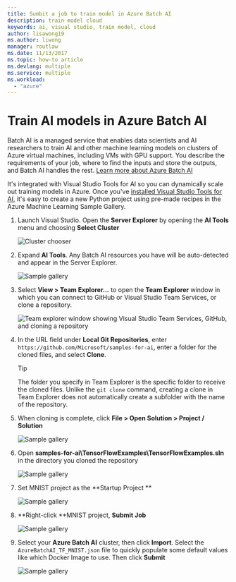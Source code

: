 ```yaml
---
title: Sumbit a job to train model in Azure Batch AI
description: train model cloud
keywords: ai, visual studio, train model, cloud
author: lisawong19
ms.author: liwong
manager: routlaw
ms.date: 11/13/2017
ms.topic: how-to article
ms.devlang: multiple
ms.service: multiple
ms.workload: 
  - "azure"
---
```


# Train AI models in Azure Batch AI

Batch AI is a managed service that enables data scientists and AI researchers to train AI and other machine learning models on clusters of Azure virtual machines, including VMs with GPU support. You describe the requirements of your job, where to find the inputs and store the outputs, and Batch AI handles the rest. [Learn more about Azure Batch AI](https://docs.microsoft.com/azure/batch-ai/overview) 

It's integrated with Visual Studio Tools for AI so you can dynamically scale out training models in Azure.  Once you've [installed Visual Studio Tools for AI](installation.md), it's easy to create a new Python project using pre-made recipes in the Azure Machine Learning Sample Gallery.

1. Launch Visual Studio. Open the **Server Explorer** by opening the **AI Tools** menu and choosing **Select Cluster**	

    ![Cluster chooser](media\train-model\select-cluster.png)

	 
2. Expand **AI Tools**. Any Batch AI resources you have will be auto-detected and appear in the Server Explorer. 
	
    ![Sample gallery](media\train-model\batchai.png)

3. Select **View > Team Explorer...** to open the **Team Explorer** window in which you can connect to GitHub or Visual Studio Team Services, or clone a repository.

    ![Team explorer window showing Visual Studio Team Services, GitHub, and cloning a repository](media\train-model\team-explorer.png)

4. In the URL field under **Local Git Repositories**, enter `https://github.com/Microsoft/samples-for-ai`, enter a folder for the cloned files, and select **Clone**.

    > [!Tip]
    > The folder you specify in Team Explorer is the specific folder to receive the cloned files. Unlike the `git clone` command, creating a clone in Team Explorer does not automatically create a subfolder with the name of the repository.

5. When cloning is complete, click **File > Open Solution > Project / Solution**
	
	![Sample gallery](media\train-model\open-solution.png)

5. Open **samples-for-ai\TensorFlowExamples\TensorFlowExamples.sln** in the directory you cloned the repository 

	![Sample gallery](media\train-model\tensorflowexamples.png)

5. Set MNIST project as the **Startup Project **

	![Sample gallery](media\train-model\mnist-startup.png)

1. **Right-click **MNIST project, **Submit Job**

	![Sample gallery](media\train-model\submit-job.png)

1. Select your **Azure Batch AI** cluster, then click **Import**. Select the `AzureBatchAI_TF_MNIST.json` file to quickly populate some default values like which Docker Image to use. Then click **Submit**

	![Sample gallery](media\train-model\submit-batch.png)